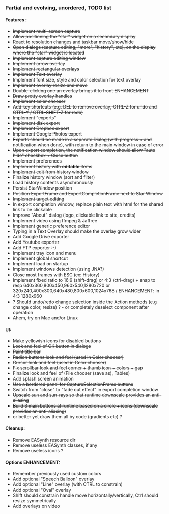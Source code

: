 ### Partial and evolving, unordered, TODO list

#### Features :
 - ~~Implement multi-screen capture~~
 - ~~Allow positioning the "star" widget on a secondary display~~
 - React to resolution changes and taskbar move/show/hide
 - ~~Open dialogs (capture editing, "more", "history", etc), on the display where the "star" widget is located~~
 - ~~Implement capture editing window~~
 - ~~Implement arrow overlay~~
 - ~~Implement rectangular overlays~~
 - ~~Implement Text overlay~~
 - Implement font size, style and color selection for text overlay
 - ~~Implement overlay resize and move~~
 - ~~Double-clicking one an overlay brings it to front ENHANCEMENT~~
 - ~~Draw pretty overlay handles~~
 - ~~Implement color chooser~~
 - ~~Add key shortcuts (e.g. DEL to remove overlay, CTRL-Z for undo and CTRL-Y / CTRL-SHIFT-Z for redo)~~
 - ~~Implement "exports"~~
 - ~~Implement disk export~~
 - ~~Implement Dropbox export~~
 - ~~Implement Google Photos export~~
 - ~~Exports should be made in a separate Dialog (with progress + and notification when done), with return to the main window in case of error~~
 - ~~Upon export completion, the notification window should allow "auto hide" checkbox + Close button~~
 - ~~Implement preferences~~
 - ~~Implement history with **editable** items~~
 - ~~Implement edit from history window~~
 - Finalize history window (sort and filter)
 - Load history contents asynchronously
 - ~~Persist StarWindow position~~
 - ~~Position ExportFrame and ExportCompletionFrame next to Star Window~~
 - ~~Implement target editing~~
 - In export completion window, replace plain text with html for the shared link to be clickable
 - Improve "About" dialog (logo, clickable link to site, credits)
 - Implement video using ffmpeg & Jaffree
 - Implement generic preference editor
 - Typing in a Text Overlay should make the overlay grow wider
 - Add Google Drive exporter
 - Add Youtube exporter
 - Add FTP exporter :-)
 - Implement tray icon and menu
 - Implement global shortcut
 - Implement load on startup
 - Implement windows detection (using JNA?)
 - Close most frames with ESC (ex: History)
 - Implement fixed ratio to 16:9 (shift-drag) or 4:3 (ctrl-drag) + snap to resp 640x360,800x450,960x540,1280x720 or 320x240,400x300,640x480,800x600,1024x768 / ENHANCEMENT: in 4:3 1280x960
 - ? Should undo/redo change selection inside the Action methods (e.g change color, resize) ? - or completely deselect component after operation
 - Ahem, try on Mac and/or Linux

#### UI:
 - ~~Make yellowish icons for disabled buttons~~
 - ~~Look and feel of OK button in dialogs~~
 - ~~Paint title bar~~
 - ~~Radion buttons look and feel (used in Color chooser)~~
 - ~~Cursor look and feel (used in Color chooser)~~
 - ~~Fix scrollbar look and feel corner + thumb icon + colors + gap~~
 - Finalize look and feel of (File chooser (save as), Tables)
 - Add splash screen animation
 - ~~Use a bordered panel for CaptureSelectionFrame buttons~~
 - Switch from "close" to "fade out effect" in export completion window
 - ~~Upscale sun and sun-rays so that runtime downscale provides an anti-aliasing~~ 
 - ~~Build 3 main buttons at runtime based on a circle + icons (downscale provides an anti-aliasing)~~
 - or better yet draw them all by code (gradients etc) ?

#### Cleanup:
 - Remove EASynth resource dir
 - Remove useless EASynth classes, if any
 - Remove useless icons ?

#### Options ENHANCEMENT:
 - Remember previously used custom colors
 - Add optional "Speech Balloon" overlay
 - Add optional "Line" overlay (with CTRL to constrain)
 - Add optional "Oval" overlay
 - Shift should constrain handle move horizontally/vertically, Ctrl should resize symmetrically
 - Add overlays on video

